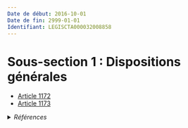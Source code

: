 ```yaml
---
Date de début: 2016-10-01
Date de fin: 2999-01-01
Identifiant: LEGISCTA000032008858
---
```


<h1>Sous-section 1 : Dispositions générales</h1>

- [Article 1172](article_1172.md)
- [Article 1173](article_1173.md)

<details>
  <summary><em>Références</em></summary>

  <h2>Articles faisant référence à la section</h2>
  
  <ul>
    <li>
      <a href="https://legal.tricoteuses.fr//redirection/LEGIARTI000032006591?vers=git&vers=legifrance">Ordonnance n° 2016-131 du 10 février 2016 portant réforme du droit des contrats, du régime général et de la preuve des obligations - article 2 ENTIEREMENT_MODIF</a> CREE source
    </li>
  </ul>
</details>
